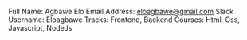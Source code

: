 Full Name: Agbawe Elo
Email Address: eloagbawe@gmail.com
Slack Username: Eloagbawe
Tracks: Frontend, Backend
Courses: Html, Css, Javascript, NodeJs